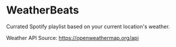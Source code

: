 # WeatherBeats
Currated Spotify playlist based on your current location's weather.  

Weather API Source:  https://openweathermap.org/api
